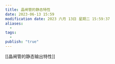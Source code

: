 ```yaml
---
title: 晶闸管的静态特性
date: 2023-06-13 15:59
modification date: 2023 六月 13日 星期二 15:59:37
aliases:
  - 
tags:
  - 
publish: "true"
---
```


[[晶闸管的静态输出特性]]

